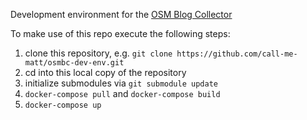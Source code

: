 Development environment for the [OSM Blog Collector](https://github.com/TheFive/osmbc)

To make use of this repo execute the following steps:

1. clone this repository, e.g. `git clone https://github.com/call-me-matt/osmbc-dev-env.git`
2. cd into this local copy of the repository
3. initialize submodules via `git submodule update`
4. `docker-compose pull` and `docker-compose build`
5. `docker-compose up`

